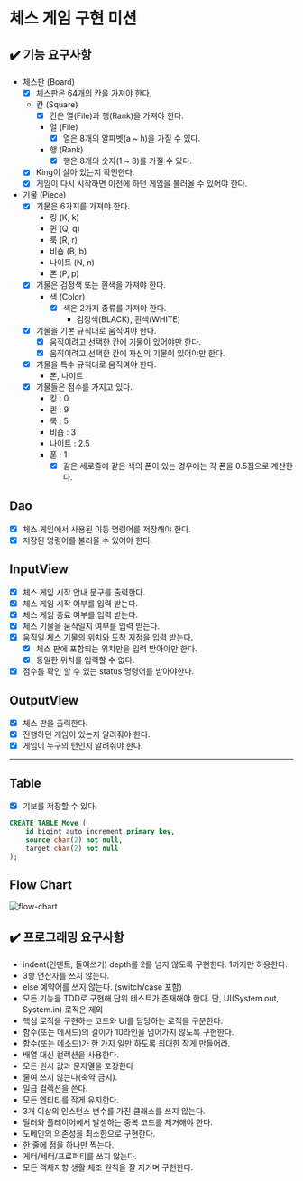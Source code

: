 # 체스 게임 구현 미션

## ✔️ 기능 요구사항

- 체스판 (Board)
  - [x] 체스판은 64개의 칸을 가져야 한다.
  - 칸 (Square)
    - [x] 칸은 열(File)과 행(Rank)을 가져야 한다.
    - 열 (File)
      - [x] 열은 8개의 알파벳(a ~ h)을 가질 수 있다.
    - 행 (Rank)
      - [x] 행은 8개의 숫자(1 ~ 8)를 가질 수 있다.
  - [x] King이 살아 있는지 확인한다.
  - [x] 게임이 다시 시작하면 이전에 하던 게임을 불러올 수 있어야 한다.

- 기물 (Piece)
  - [x] 기물은 6가지를 가져야 한다.
    - 킹 (K, k)
    - 퀸 (Q, q)
    - 룩 (R, r)
    - 비숍 (B, b)
    - 나이트 (N, n)
    - 폰 (P, p)
  - [x] 기물은 검정색 또는 흰색을 가져야 한다.
    - 색 (Color)
      - [x] 색은 2가지 종류를 가져야 한다.
        - 검정색(BLACK), 흰색(WHITE)
  - [x] 기물을 기본 규칙대로 움직여야 한다.
    - [x] 움직이려고 선택한 칸에 기물이 있어야만 한다.
    - [x] 움직이려고 선택한 칸에 자신의 기물이 있어야만 한다.
  - [x] 기물을 특수 규칙대로 움직여야 한다.
    - 폰, 나이트
  - [x] 기물들은 점수를 가지고 있다. 
    - 킹 : 0
    - 퀸 : 9 
    - 룩 : 5
    - 비숍 : 3
    - 나이트 : 2.5
    - 폰 : 1
      - [x] 같은 세로줄에 같은 색의 폰이 있는 경우에는 각 폰을 0.5점으로 계산한다.

## Dao

  - [x] 체스 게임에서 사용된 이동 명령어를 저장해야 한다.
  - [x] 저장된 명령어를 불러올 수 있어야 한다.

## InputView

- [x] 체스 게임 시작 안내 문구를 출력한다.
- [x] 체스 게임 시작 여부를 입력 받는다.
- [x] 체스 게임 종료 여부를 입력 받는다.
- [x] 체스 기물을 움직일지 여부를 입력 받는다.
- [x] 움직일 체스 기물의 위치와 도착 지점을 입력 받는다.
  - [x] 체스 판에 포함되는 위치만을 입력 받아야만 한다.
  - [x] 동일한 위치를 입력할 수 없다.
- [x] 점수를 확인 할 수 있는 status 명령어를 받아야한다.

## OutputView

- [x] 체스 판을 출력한다.
- [x] 진행하던 게임이 있는지 알려줘야 한다.
- [x] 게임이 누구의 턴인지 알려줘야 한다.

---

## Table
- [x] 기보를 저장할 수 있다.
```sql
CREATE TABLE Move (
    id bigint auto_increment primary key,
    source char(2) not null,
    target char(2) not null
);
```


## Flow Chart

![flow-chart](./docs/chess.drawio.png)

## ✔️ 프로그래밍 요구사항

- indent(인덴트, 들여쓰기) depth를 2를 넘지 않도록 구현한다. 1까지만 허용한다.
- 3항 연산자를 쓰지 않는다.
- else 예약어를 쓰지 않는다. (switch/case 포함)
- 모든 기능을 TDD로 구현해 단위 테스트가 존재해야 한다. 단, UI(System.out, System.in) 로직은 제외
- 핵심 로직을 구현하는 코드와 UI를 담당하는 로직을 구분한다.
- 함수(또는 메서드)의 길이가 10라인을 넘어가지 않도록 구현한다.
- 함수(또는 메소드)가 한 가지 일만 하도록 최대한 작게 만들어라.
- 배열 대신 컬렉션을 사용한다.
- 모든 원시 값과 문자열을 포장한다
- 줄여 쓰지 않는다(축약 금지).
- 일급 컬렉션을 쓴다.
- 모든 엔티티를 작게 유지한다.
- 3개 이상의 인스턴스 변수를 가진 클래스를 쓰지 않는다.
- 딜러와 플레이어에서 발생하는 중복 코드를 제거해야 한다.
- 도메인의 의존성을 최소한으로 구현한다.
- 한 줄에 점을 하나만 찍는다.
- 게터/세터/프로퍼티를 쓰지 않는다.
- 모든 객체지향 생활 체조 원칙을 잘 지키며 구현한다.
